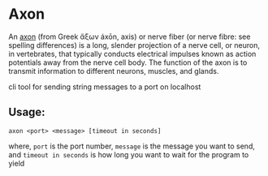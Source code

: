 # Axon
An [axon](https://en.wikipedia.org/wiki/Axon) (from Greek ἄξων áxōn, axis) or nerve fiber (or nerve fibre: see spelling differences) is a long, slender projection of a nerve cell, or neuron, in vertebrates, 
that typically conducts electrical impulses known as action potentials away from the nerve cell body. The function of the axon is to transmit information to different neurons, muscles, and glands.

cli tool for sending string messages to a port on localhost

## Usage: 
`axon <port> <message> [timeout in seconds]`

where, `port` is the port number, `message` is the message you want to send, and `timeout in seconds` is how long you want to wait for the program to yield
